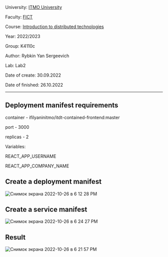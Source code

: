 University: [ITMO University](https://itmo.ru/ru/)

Faculty: [FICT](https://fict.itmo.ru)

Course: [Introduction to distributed technologies](https://github.com/itmo-ict-faculty/introduction-to-distributed-technologies)

Year: 2022/2023

Group: K4110c

Author: Rybkin Yan Sergeevich

Lab: Lab2

Date of create: 30.09.2022

Date of finished: 26.10.2022

---

## Deployment manifest requirements

container - ifilyaninitmo/itdt-contained-frontend:master

port - 3000

replicas - 2

Variables:

REACT_APP_USERNAME

REACT_APP_COMPANY_NAME

## Create a deployment manifest

![Снимок экрана 2022-10-26 в 6 12 28 PM](https://user-images.githubusercontent.com/111576120/198065373-1118b35e-bb32-49b8-b699-8c3bc148ec67.png)

## Create a service manifest

![Снимок экрана 2022-10-26 в 6 24 27 PM](https://user-images.githubusercontent.com/111576120/198068603-a2351c5d-0581-4ae4-97a3-179dfc0b112d.png)

## Result

![Снимок экрана 2022-10-26 в 6 21 57 PM](https://user-images.githubusercontent.com/111576120/198068655-2ae9a9c5-55fb-4a5d-b015-feb3bd2ec265.png)


